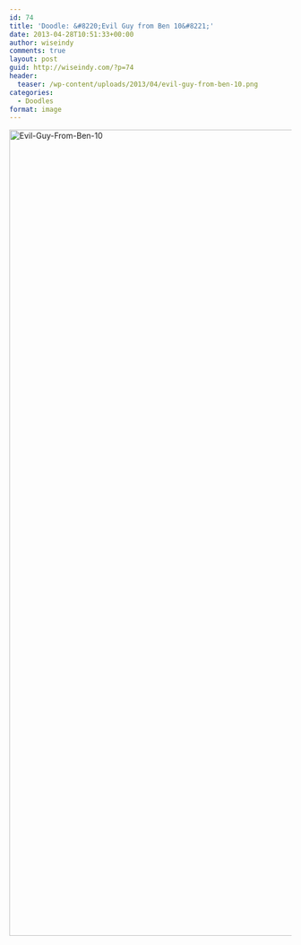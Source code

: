 ```yaml
---
id: 74
title: 'Doodle: &#8220;Evil Guy from Ben 10&#8221;'
date: 2013-04-28T10:51:33+00:00
author: wiseindy
comments: true
layout: post
guid: http://wiseindy.com/?p=74
header:
  teaser: /wp-content/uploads/2013/04/evil-guy-from-ben-10.png
categories:
  - Doodles
format: image
---
```

<img class="alignnone size-full wp-image-76" alt="Evil-Guy-From-Ben-10" src="http://wiseindy.com/wp-content/uploads/2013/04/evil-guy-from-ben-10.png" width="960" height="1440" />
